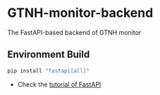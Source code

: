 <!--
 * @Author: LuminolT luminol.chen@gmail.com
 * @Date: 2023-07-08 09:01:05
 * @LastEditors: LuminolT luminol.chen@gmail.com
 * @LastEditTime: 2023-07-08 09:03:41
 * @FilePath: \GTNH-monitor-backend\README.md
 * @Description: 
 * 
 * Copyright (c) 2023 by LuminolT, All Rights Reserved. 
-->
# GTNH-monitor-backend
The FastAPI-based backend of GTNH monitor

## Environment Build

```bash
pip install "fastapi[all]"
```

- Check the [tutorial of FastAPI](https://fastapi.tiangolo.com/tutorial/)
